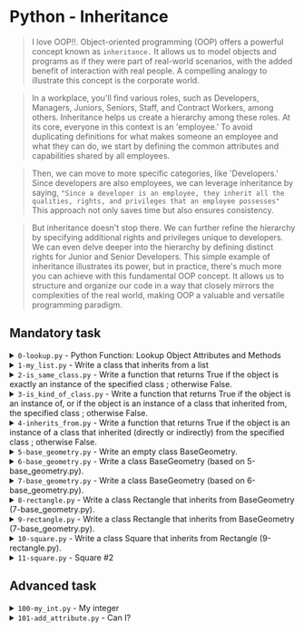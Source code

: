 # Python - Inheritance

> I love OOP!!. Object-oriented programming (OOP) offers a powerful concept known as `inheritance.` It allows us to model objects and programs as if they were part of real-world scenarios, with the added benefit of interaction with real people. A compelling analogy to illustrate this concept is the corporate world.

> In a workplace, you'll find various roles, such as Developers, Managers, Juniors, Seniors, Staff, and Contract Workers, among others. Inheritance helps us create a hierarchy among these roles. At its core, everyone in this context is an 'employee.' To avoid duplicating definitions for what makes someone an employee and what they can do, we start by defining the common attributes and capabilities shared by all employees.

> Then, we can move to more specific categories, like 'Developers.' Since developers are also employees, we can leverage inheritance by saying, `"Since a developer is an employee, they inherit all the qualities, rights, and privileges that an employee possesses"` This approach not only saves time but also ensures consistency.

> But inheritance doesn't stop there. We can further refine the hierarchy by specifying additional rights and privileges unique to developers. We can even delve deeper into the hierarchy by defining distinct rights for Junior and Senior Developers. This simple example of inheritance illustrates its power, but in practice, there's much more you can achieve with this fundamental OOP concept. It allows us to structure and organize our code in a way that closely mirrors the complexities of the real world, making OOP a valuable and versatile programming paradigm.


## Mandatory task

<details>
  <summary><code>0-lookup.py</code> - Python Function: Lookup Object Attributes and Methods</summary>
  <ul>
    <li>Prototype: <code>def lookup(obj)</code></li>
    <li>Returns a list object</li>
    <li>You are not allowed to import any module</li>
    <li>Example Usage and Expected Output provided</li>
  </ul>
</details>

<details>
  <summary>
    <code>1-my_list.py</code> - Write a class that inherits from a list
  </summary>
  <ul>
    <li>Public instance method: <code>def print_sorted(self)</code> that prints the list, but sorted (ascending sort)</li>
    <li>You can assume that all the elements of the list will be of type int</li>
    <li>You are not allowed to import any module</li>
    <li>Example Usage provided</li>
  </ul>
</details>

<details>
  <summary>
    <code>2-is_same_class.py</code> - Write a function that returns True if the object is exactly an instance of the specified class ; otherwise False.
  </summary>
  <ul>
    <li>Prototype: <code>def is_same_class(obj, a_class)</code></li>
    <li>You are not allowed to import any module</li>
    <li>Example Usage and Expected Output provided</li>
  </ul>
</details>

<details>
  <summary>
    <code>3-is_kind_of_class.py</code> - Write a function that returns True if the object is an instance of, or if the object is an instance of a class that inherited from, the specified class ; otherwise False.
  </summary>
  <ul>
    <li>Prototype: <code>def is_kind_of_class(obj, a_class)</code></li>
    <li>You are not allowed to import any module</li>
    <li>Example Usage and Expected Output provided</li>
  </ul>
</details>

<details>
  <summary>
    <code>4-inherits_from.py</code> - Write a function that returns True if the object is an instance of a class that inherited (directly or indirectly) from the specified class ; otherwise False.
  </summary>
  <ul>
    <li>Prototype: <code>def inherits_from(obj, a_class)</code></li>
    <li>You are not allowed to import any module</li>
    <li>Example Usage and Expected Output provided</li>
  </ul>
</details>

<details>
  <summary>
    <code>5-base_geometry.py</code> - Write an empty class BaseGeometry.
  </summary>
  <ul>
    <li>You are not allowed to import any module</li>
    <li>Example Usage provided</li>
  </ul>
</details>


<details>
  <summary>
    <code>6-base_geometry.py</code> - Write a class BaseGeometry (based on 5-base_geometry.py).
  </summary>
  <ul>
    <li>Public instance method: <code>def area(self)</code> that raises an Exception with the message <code>area() is not implemented</code></li>
    <li>You are not allowed to import any module</li>
    <li>Example Usage provided</li>
  </ul>
</details>

<details>
  <summary>
    <code>7-base_geometry.py</code> - Write a class BaseGeometry (based on 6-base_geometry.py).
  </summary>
  <ul>
    <li>Public instance method: <code>def area(self)</code> that raises an Exception with the message <code>area() is not implemented</code></li>
    <li>Public instance method: <code>def integer_validator(self, name, value)</code> that validates value:
      <ul>
        <li>You can assume name is always a string</li>
        <li>If value is not an integer: raise a <code>TypeError</code> exception, with the message <code><name> must be an integer</code></li>
        <li>If value is less or equal to 0: raise a <code>ValueError</code> exception with the message <code><name> must be greater than 0</code></li>
      </ul>
    </li>
    <li>You are not allowed to import any module</li>
    <li>Example Usage provided</li>
  </ul>
</details>

<details>
  <summary>
    <code>8-rectangle.py</code> - Write a class Rectangle that inherits from BaseGeometry (7-base_geometry.py).
  </summary>
  <ul>
    <li>Instantiation with width and height: <code>def __init__(self, width, height)</code>:
      <ul>
        <li>Width and height must be private. No getter or setter</li>
        <li>Width and height must be positive integers, validated by <code>integer_validator</code></li>
      </ul>
    </li>
    <li>Example Usage provided</li>
  </ul>
</details>

<details>
  <summary>
    <code>9-rectangle.py</code> - Write a class Rectangle that inherits from BaseGeometry (7-base_geometry.py).
  </summary>
  <ul>
    <li>Instantiation with width and height: <code>def __init__(self, width, height)</code>:
      <ul>
        <li>Width and height must be private. No getter or setter</li>
        <li>Width and height must be positive integers, validated by <code>integer_validator</code></li>
      </ul>
    </li>
    <li>The <code>area()</code> method must be implemented</li>
    <li><code>print()</code> should print, and <code>str()</code> should return, the following rectangle description: <code>[Rectangle] &lt;width&gt;/&lt;height&gt;</code></li>
    <li>Example Usage provided</li>
  </ul>
</details>

<details>
  <summary>
    <code>10-square.py</code> - Write a class Square that inherits from Rectangle (9-rectangle.py).
  </summary>
  <ul>
    <li>Instantiation with size: <code>def __init__(self, size)</code>:
      <ul>
        <li>Size must be private. No getter or setter</li>
        <li>Size must be a positive integer, validated by <code>integer_validator</code></li>
      </ul>
    </li>
    <li>The <code>area()</code> method must be implemented</li>
    <li>Print() should print, and str() should return, the square description: <code>[Square] &lt;width&gt;/&lt;height&gt;</code></li>
    <li>Example Usage provided</li>
  </ul>
</details>

<details>
  <summary>
    <code>11-square.py</code> - Square #2
  </summary>
  <ul>
    <li>Instantiation with size: <code>def __init__(self, size)</code>:
      <ul>
        <li>Size must be private. No getter or setter</li>
        <li>Size must be a positive integer, validated by <code>integer_validator</code></li>
      </ul>
    </li>
    <li>The <code>area()</code> method must be implemented</li>
    <li>Print() should print, and str() should return, the square description: <code>[Square] &lt;width&gt;/&lt;height&gt;</code></li>
    <li>Example Usage provided</li>
  </ul>
</details>

## Advanced task
<details>
  <summary>
    <code>100-my_int.py</code> - My integer
  </summary>
  <ul>
    <li>Advanced task</li>
    <li>Write a class MyInt that inherits from int:
      <ul>
        <li>MyInt is a rebel. MyInt has == and != operators inverted</li>
        <li>You are not allowed to import any module</li>
      </ul>
    </li>
    <li>Example Usage provided</li>
  </ul>
</details>

<details>
  <summary>
    <code>101-add_attribute.py</code> - Can I?
  </summary>
  <ul>
    <li>Advanced task</li>
    <li>Write a function that adds a new attribute to an object if it’s possible:
      <ul>
        <li>Raise a TypeError exception, with the message <code>can't add new attribute</code> if the object can’t have a new attribute</li>
        <li>You are not allowed to use try/except</li>
        <li>You are not allowed to import any module</li>
      </ul>
    </li>
    <li>Example Usage provided</li>
  </ul>
</details>

